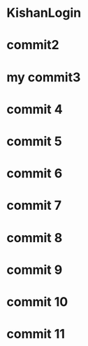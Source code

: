 # KishanLogin
# commit2
# my commit3
# commit 4
# commit 5
# commit 6
# commit 7
# commit 8
# commit 9
# commit 10
# commit 11

